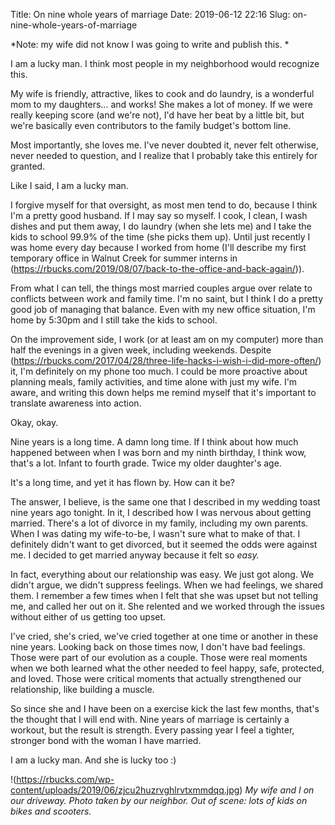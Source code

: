 Title: On nine whole years of marriage
Date: 2019-06-12 22:16
Slug: on-nine-whole-years-of-marriage

*Note: my wife did not know I was going to write and publish this. *

I am a lucky man. I think most people in my neighborhood would recognize this. 

My wife is friendly, attractive, likes to cook and do laundry, is a wonderful mom to my daughters... and works! She makes a lot of money. If we were really keeping score (and we're not), I'd have her beat by a little bit, but we're basically even contributors to the family budget's bottom line.

Most importantly, she loves me. I've never doubted it, never felt otherwise, never needed to question, and I realize that I probably take this entirely for granted. 

Like I said, I am a lucky man. 

I forgive myself for that oversight, as most men tend to do, because I think I'm a pretty good husband. If I may say so myself. I cook, I clean, I wash dishes and put them away, I do laundry (when she lets me) and I take the kids to school 99.9% of the time (she picks them up). Until just recently I was home every day because I worked from home (I'll describe my first temporary office in Walnut Creek for summer interns in (https://rbucks.com/2019/08/07/back-to-the-office-and-back-again/)). 

From what I can tell, the things most married couples argue over relate to conflicts between work and family time. I'm no saint, but I think I do a pretty good job of managing that balance. Even with my new office situation, I'm home by 5:30pm and I still take the kids to school. 

On the improvement side, I work (or at least am on my computer) more than half the evenings in a given week, including weekends. Despite (https://rbucks.com/2017/04/28/three-life-hacks-i-wish-i-did-more-often/) it, I'm definitely on my phone too much. I could be more proactive about planning meals, family activities, and time alone with just my wife. I'm aware, and writing this down helps me remind myself that it's important to translate awareness into action.

Okay, okay. 

Nine years is a long time. A damn long time. If I think about how much happened between when I was born and my ninth birthday, I think wow, that's a lot. Infant to fourth grade. Twice my older daughter's age. 

It's a long time, and yet it has flown by. How can it be? 

The answer, I believe, is the same one that I described in my wedding toast nine years ago tonight. In it, I described how I was nervous about getting married. There's a lot of divorce in my family, including my own parents. When I was dating my wife-to-be, I wasn't sure what to make of that. I definitely didn't want to get divorced, but it seemed the odds were against me. I decided to get married anyway because it felt so *easy.* 

In fact, everything about our relationship was easy. We just got along. We didn't argue, we didn't suppress feelings. When we had feelings, we shared them. I remember a few times when I felt that she was upset but not telling me, and called her out on it. She relented and we worked through the issues without either of us getting too upset. 

I've cried, she's cried, we've cried together at one time or another in these nine years. Looking back on those times now, I don't have bad feelings. Those were part of our evolution as a couple. Those were real moments when we both learned what the other needed to feel happy, safe, protected, and loved. Those were critical moments that actually strengthened our relationship, like building a muscle. 

So since she and I have been on a exercise kick the last few months, that's the thought that I will end with. Nine years of marriage is certainly a workout, but the result is strength. Every passing year I feel a tighter, stronger bond with the woman I have married. 

I am a lucky man. And she is lucky too :)

!(https://rbucks.com/wp-content/uploads/2019/06/zjcu2huzrvghlrvtxmmdqq.jpg)
*My wife and I on our driveway. Photo taken by our neighbor. Out of scene: lots of kids on bikes and scooters.*